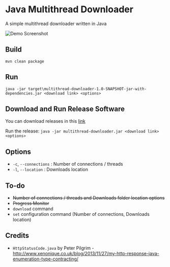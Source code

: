 # Java Multithread Downloader

A simple multithread downloader written in Java

![Demo Screenshot](https://puu.sh/AVdGT.gif)

## Build

`mvn clean package`

## Run

`java -jar target\multithread-downloader-1.0-SNAPSHOT-jar-with-dependencies.jar <download link> <options>`


## Download and Run Release Software
You can download releases in this [link](https://github.com/SakaDream/Java-Multithread-Downloader/releases)

Run the release: `java -jar multithread-downloader.jar <download link> <options>`

## Options

- `-c`, `--connections` : Number of connections / threads
- `-l`, `--location` : Downloads location

## To-do

- ~~Number of connections / threads and Downloads folder location options~~
- ~~Progress Monitor~~
- `download` command
- `set` configuration command (Number of connections, Downloads location)

## Credits

- `HttpStatusCode.java` by Peter Pilgrim - http://www.xenonique.co.uk/blog/2013/11/27/my-http-response-java-enumeration-type-contracting/